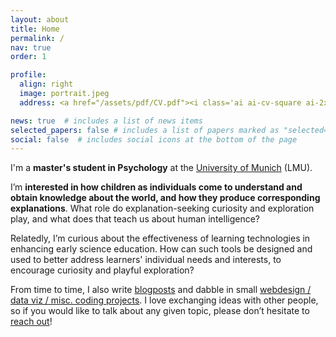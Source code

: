 ```yaml
---
layout: about
title: Home
permalink: /
nav: true
order: 1

profile:
  align: right
  image: portrait.jpeg
  address: <a href="/assets/pdf/CV.pdf"><i class='ai ai-cv-square ai-2x'></i></a> <a href="mailto:adaniabutto@gmail.com"><i class='fas fa-envelope fa-2x'></i></a> <a href="https://github.com/adaniabutto"><i class='fab fa-github fa-2x'></i></a><br><br>adaniabutto[at]gmail[dot]com

news: true  # includes a list of news items
selected_papers: false # includes a list of papers marked as "selected={true}"
social: false  # includes social icons at the bottom of the page
---
```

I'm a <b>master's student in Psychology</b> at the <a href="https://www.lmu.de/en/about-lmu/index.html">University of Munich</a> (LMU).

I’m <b>interested in how children as individuals come to understand and obtain knowledge about the world, and how they produce corresponding explanations</b>. What role do explanation-seeking curiosity and exploration play, and what does that teach us about human intelligence?

Relatedly, I’m curious about the effectiveness of learning technologies in enhancing early science education. How can such tools be designed and used to better address learners' individual needs and interests, to encourage curiosity and playful exploration?

From time to time, I also write <a href="https://www.adaniabutto.com/writings/">blogposts</a> and dabble in small <a href="https://github.com/adaniabutto">webdesign / data viz / misc. coding projects</a>. I love exchanging ideas with other people, so if you would like to talk about any given topic, please don’t hesitate to <a href="mailto:adaniabutto@gmail.com">reach out</a>!